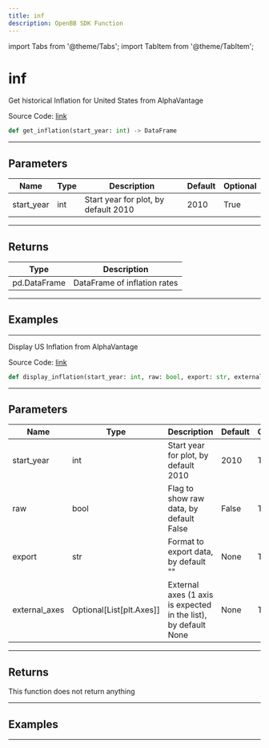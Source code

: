 ```yaml
---
title: inf
description: OpenBB SDK Function
---
```


import Tabs from '@theme/Tabs';
import TabItem from '@theme/TabItem';

# inf

<Tabs>
<TabItem value="model" label="Model" default>

Get historical Inflation for United States from AlphaVantage

Source Code: [link](https://github.com/OpenBB-finance/OpenBBTerminal/tree/main/openbb_terminal/economy/alphavantage_model.py#L139)

```python
def get_inflation(start_year: int) -> DataFrame
```
---

## Parameters

| Name | Type | Description | Default | Optional |
| ---- | ---- | ----------- | ------- | -------- |
| start_year | int | Start year for plot, by default 2010 | 2010 | True |

---

## Returns

| Type | Description |
| ---- | ----------- |
| pd.DataFrame | DataFrame of inflation rates |

---

## Examples

---



</TabItem>
<TabItem value="view" label="View">

Display US Inflation from AlphaVantage

Source Code: [link](https://github.com/OpenBB-finance/OpenBBTerminal/tree/main/openbb_terminal/economy/alphavantage_view.py#L202)

```python
def display_inflation(start_year: int, raw: bool, export: str, external_axes: Optional[List[matplotlib.axes._axes.Axes]]) -> None
```
---

## Parameters

| Name | Type | Description | Default | Optional |
| ---- | ---- | ----------- | ------- | -------- |
| start_year | int | Start year for plot, by default 2010 | 2010 | True |
| raw | bool | Flag to show raw data, by default False | False | True |
| export | str | Format to export data, by default "" | None | True |
| external_axes | Optional[List[plt.Axes]] | External axes (1 axis is expected in the list), by default None | None | True |

---

## Returns

This function does not return anything

---

## Examples

---



</TabItem>
</Tabs>